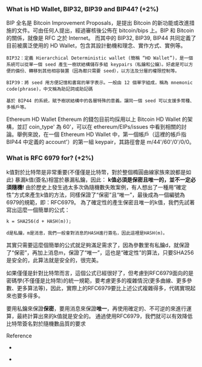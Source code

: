 ### What is HD Wallet, BIP32, BIP39 and BIP44? (+2%)

BIP 全名是 Bitcoin Improvement Proposals，是提出 Bitcoin 的新功能或改進措施的文件。可由任何人提出，經過審核後公佈在 bitcoin/bips 上。BIP 和 Bitcoin 的關係，就像是 RFC 之於 Internet。
而其中的 BIP32, BIP39, BIP44 共同定義了目前被廣泛使用的 HD Wallet，包含其設計動機和理念、實作方式、實例等。
```
BIP32：定義 Hierarchical Deterministic wallet (簡稱 “HD Wallet”)，是一個系統可以從單一個 seed 產生一樹狀結構儲存多組 keypairs（私鑰和公鑰）。好處是可以方便的備份、轉移到其他相容裝置（因為都只需要 seed），以方法及分層的權限控制等。
```
```
BIP39：將 seed 用方便記憶和書寫的單字表示。一般由 12 個單字組成，稱為 mnemonic code(phrase)，中文稱為助記詞或助記碼
```
```
基於 BIP44 的系統，賦予樹狀結構中的各層特殊的意義。讓同一個 seed 可以支援多幣種、多帳戶等。
```
Ethereum HD Wallet
Ethereum 的錢包目前均採用以上 Bitcoin HD Wallet 的架構，並訂 coin_type' 為 60'，可以在 ethereum/EIPs/issues 中看到相關的討論。舉例來說，在一個 Ethereum HD Wallet 中，第一個帳戶（這裡的帳戶指 BIP44 中定義的 account'）的第一組 keypair，其路徑會是 m/44'/60'/0'/0/0。



### What is RFC 6979 for? (+2%)
k值對於比特幣是非常重要(不僅僅是比特幣，對於整個橢圓曲線家族來說都是如此)
暴漏k值(簽名)相當於暴漏私鑰，因此：
**k值必須是保密且唯一的，並不一定必須隨機!**
由於歷史上發生過太多次偽隨機數失敗案例，有人想出了一種用“確定性”方式來產生k值的方法，同樣保證了“保密”且“唯一”，最後成為一個編號為6979的規範，即：RFC6979。
為了確定性的產生保密且唯一的k值，我們先試著寫出這麼一個簡單的公式：
```
k = SHA256(d + HASH(m));

d是私鑰，m是消息，我們一般會對消息的HASH進行簽名，因此這裡是HASH(m)。
```
其實只需要這麼個簡單的公式就足夠滿足需求了，因為參數里有私鑰d，就保證了“保密”，再加上消息m，保證了“唯一”，這也是“確定性”的算法，只要SHA256是安全的，此算法就是安全的，很完美。

如果僅僅是針對比特幣而言，這個公式已經很好了，但考慮到RFC6979面向的是密碼學(不僅僅是比特幣)的統一規範，要考慮更多的複雜情況(更多曲線、更多參數、更多算法等)，因此，實際上的RFC6979要比上述公式複雜得多，代碼實現起來也要多得多。

要用私鑰來保證**保密**，要用消息來保證**唯一**，再使用確定的、不可逆的來進行運算，最終計算出來的k值就是安全的。
通過使用RFC6979，我們就可以有效降低比特幣簽名對於隨機數品質的要求



Reference
- []("https://medium.com/taipei-ethereum-meetup/虛擬貨幣錢包-從-bip32-bip39-bip44-到-ethereum-hd-ｗallet-a40b1c87c1f7")

- []("")
